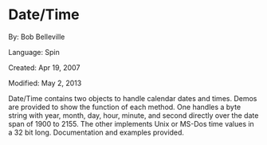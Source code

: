 # Date/Time

By: Bob Belleville

Language: Spin

Created: Apr 19, 2007

Modified: May 2, 2013

Date/Time contains two objects to handle calendar dates and times. Demos are provided to show the function of each method. One handles a byte string with year, month, day, hour, minute, and second directly over the date span of 1900 to 2155. The other implements Unix or MS-Dos time values in a 32 bit long. Documentation and examples provided.
